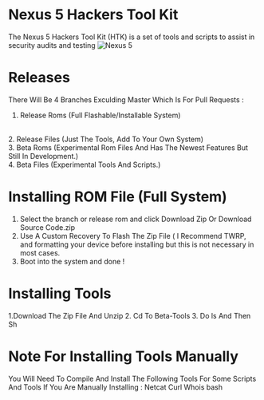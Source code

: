 # Nexus 5 Hackers Tool Kit
The Nexus 5 Hackers Tool Kit (HTK) is a set of tools and scripts to assist in security audits and testing
![Nexus 5](http://www1.pcmag.com/media/images/406235-google-nexus-5-unlocked.jpg?thumb=y)
# Releases
There Will Be 4 Branches Exculding Master Which Is For Pull Requests :
<br>
1. Release Roms (Full Flashable/Installable System)
<br>
2. Release Files (Just The Tools, Add To Your Own System)
<br>
3. Beta Roms (Experimental Rom Files And Has The Newest Features But Still In Development.)
<br>
4. Beta Files (Experimental Tools And Scripts.)

# Installing ROM File (Full System)
1. Select the branch or release rom and click Download Zip Or Download Source Code.zip
2. Use A Custom Recovery To Flash The Zip File ( I Recommend TWRP, and formatting your device before installing but this is not necessary in most cases.
3. Boot into the system and done !

# Installing Tools
1.Download The Zip File And Unzip
2. Cd To Beta-Tools
3. Do ls And Then Sh <scripts-name>

# Note For Installing Tools Manually
You Will Need To Compile And Install The Following Tools For Some Scripts And Tools If You Are Manually Installing :
Netcat
Curl
Whois
bash